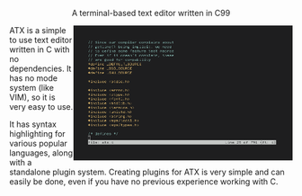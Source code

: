 <p align="center">A terminal-based text editor written in C99</p>

<img src="img/c-styl.png" alt="wtf are you looking at" align="right" height="240px">

ATX is a simple to use text editor written in C with no dependencies. It has no mode system (like VIM), so it is very easy to use.

It has syntax highlighting for various popular languages, along with a standalone plugin system. Creating plugins for ATX is very simple and can easily be done, even if you have no previous experience working with C.
